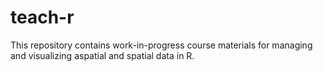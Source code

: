 # teach-r
This repository contains work-in-progress course materials for managing and visualizing aspatial and spatial data in R. 
